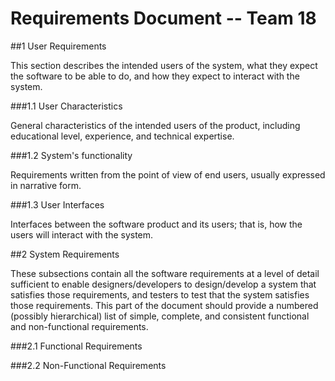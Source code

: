 # **Requirements Document -- Team 18**

##1 User Requirements

This section describes the intended users of the system,  what they expect the software to be able to do, and how they expect to interact with the system.

###1.1 User Characteristics

General characteristics of the intended users of the product, including educational level, experience, and technical expertise.

###1.2 System's functionality

Requirements written from the point of view of end users, usually expressed in narrative form.

###1.3 User Interfaces

Interfaces between the software product and its users; that is, how the users will interact with the system.

##2 System Requirements

These subsections contain all the software requirements at a level of detail sufficient to enable designers/developers to design/develop a system that satisfies those requirements, and testers to test that the system satisfies those requirements. This part of the document should provide a numbered (possibly hierarchical) list of simple, complete, and consistent functional and non-functional requirements.
 
###2.1 Functional Requirements

###2.2 Non-Functional Requirements